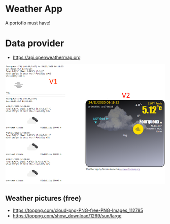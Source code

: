 # Weather App

A portofio must have!

# Data provider
- https://api.openweathermap.org

![app's screenshoot](app.png)

## Weather pictures (free)
- https://toppng.com/cloud-png-PNG-free-PNG-Images_112785
- https://toppng.com/show_download/1269/sun/large
